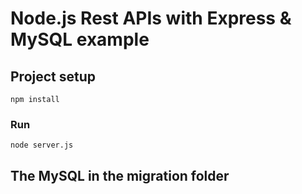 # Node.js Rest APIs with Express & MySQL example


## Project setup
```
npm install
```

### Run
```
node server.js
```

## The MySQL in the migration folder
